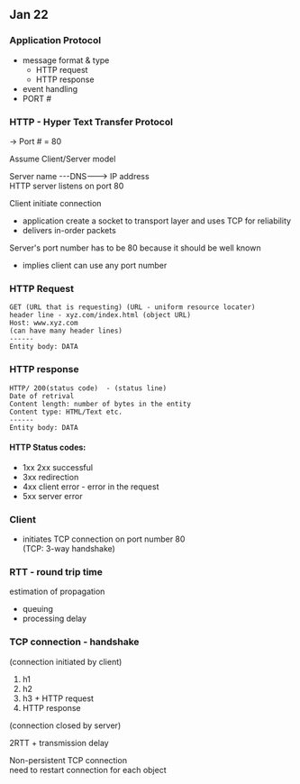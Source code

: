 ## Jan 22

### Application Protocol

- message format & type
  - HTTP request
  - HTTP response
- event handling
- PORT #

### HTTP - Hyper Text Transfer Protocol

-> Port # = 80

Assume Client/Server model

Server name ---DNS---> IP address  
HTTP server listens on port 80

Client initiate connection

- application create a socket to transport layer and uses TCP for reliability
- delivers in-order packets

Server's port number has to be 80 because it should be well known

- implies client can use any port number

### HTTP Request

```
GET (URL that is requesting) (URL - uniform resource locater)
header line - xyz.com/index.html (object URL)
Host: www.xyz.com
(can have many header lines)
------
Entity body: DATA
```

### HTTP response

```
HTTP/ 200(status code)  - (status line)
Date of retrival
Content length: number of bytes in the entity
Content type: HTML/Text etc.
------
Entity body: DATA
```

#### HTTP Status codes:

- 1xx 2xx successful
- 3xx redirection
- 4xx client error - error in the request
- 5xx server error

### Client

- initiates TCP connection on port number 80  
  (TCP: 3-way handshake)

### RTT - round trip time

estimation of propagation

- queuing
- processing delay

### TCP connection - handshake

(connection initiated by client)

1. h1
2. h2
3. h3 + HTTP request
4. HTTP response

(connection closed by server)

2RTT + transmission delay

Non-persistent TCP connection  
need to restart connection for each object
